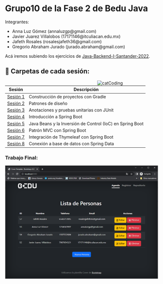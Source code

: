 # Grupo10 de la Fase 2 de Bedu Java

Integrantes:

<ul>
  <li> Anna Luz Gómez           (annaluzgp@gmail.com)</li>
  <li>Javier Juarez Villalobos (17171146@itculiacan.edu.mx)</li>
  <li>Jafeth Rosales           (rosalesjafeth36@gmail.com)</li>
  <li>Gregorio Abraham Jurado  (jurado.abraham@gmail.com) </li>
</ul>



Acá iremos subiendo los ejercicios de [Java-Backend-I-Santander-2022](https://github.com/beduExpert/Java-Backend-I-Santander-2022).


## :bookmark_tabs: Carpetas de cada sesión:

<img align="right" src="https://media.tenor.com/DimzPZMypFcAAAAM/laptop.gif" alt="catCoding" width="200"/>

| Sesión                | Descripción                                                       |
|-----------------------|-------------------------------------------------------------------|
| [Sesión 1](./Sesion1) | Construcción de proyectos con Gradle          |
| [Sesión 2](./Sesion2/Postwork) | Patrones de diseño |
| [Sesión 3](./Sesion3) | Anotaciones y pruebas unitarias con JUnit|
| [Sesión 4](./Sesion4) | Introducción a Spring Boot |
| [Sesión 5](./Sesion5/Postwork) |Java Beans y la Inversión de Control (IoC) en Spring Boot|
| [Sesión 6](./Sesion6) |Patrón MVC con Spring Boot|
| [Sesión 7](./Sesion7) |Integración de Thymeleaf con Spring Boot|
| [Sesión 8](./Sesion8) |Conexión a base de datos con Spring Data|


### Trabajo Final:

![pantalla-aplicacion](./Sesion8/Postwork/img/index.png)

 


